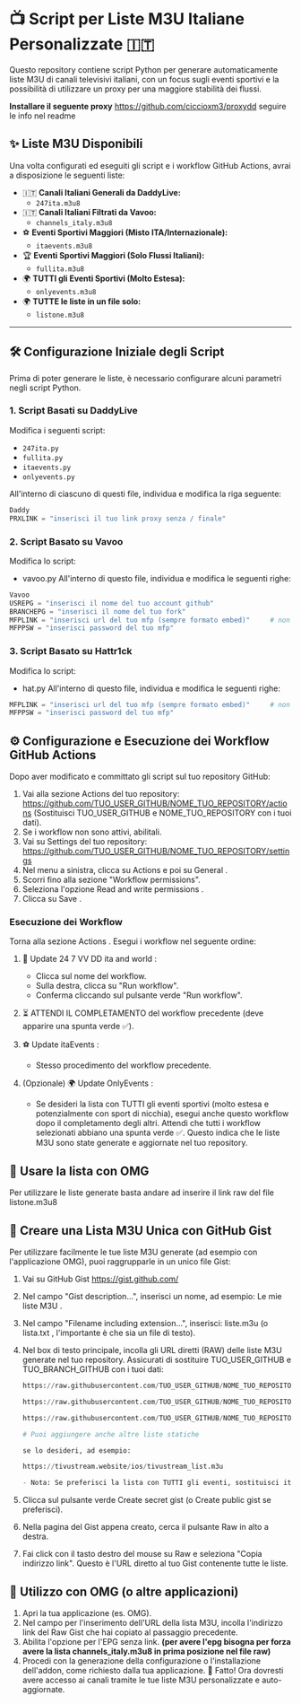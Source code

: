# 📺 Script per Liste M3U Italiane Personalizzate 🇮🇹

Questo repository contiene script Python per generare automaticamente liste M3U di canali televisivi italiani, con un focus sugli eventi sportivi e la possibilità di utilizzare un proxy per una maggiore stabilità dei flussi.

**Installare il seguente proxy**
https://github.com/ciccioxm3/proxydd 
seguire le info nel readme

## ✨ Liste M3U Disponibili

Una volta configurati ed eseguiti gli script e i workflow GitHub Actions, avrai a disposizione le seguenti liste:

*   🇮🇹 **Canali Italiani Generali da DaddyLive:**
    *   `247ita.m3u8`
*   🇮🇹 **Canali Italiani Filtrati da Vavoo:**
    *   `channels_italy.m3u8`
*   ⚽ **Eventi Sportivi Maggiori (Misto ITA/Internazionale):**
    *   `itaevents.m3u8`
*   🏆 **Eventi Sportivi Maggiori (Solo Flussi Italiani):**
    *   `fullita.m3u8`
*   🌍 **TUTTI gli Eventi Sportivi (Molto Estesa):**
    *   `onlyevents.m3u8`
*   🌍 **TUTTE le liste in un file solo:**
    *   `listone.m3u8`
---

## 🛠️ Configurazione Iniziale degli Script

Prima di poter generare le liste, è necessario configurare alcuni parametri negli script Python.

### 1. Script Basati su DaddyLive

Modifica i seguenti script:
*   `247ita.py`
*   `fullita.py`
*   `itaevents.py`
*   `onlyevents.py`
  
All'interno di ciascuno di questi file, individua e modifica la riga seguente:

```python
Daddy
PRXLINK = "inserisci il tuo link proxy senza / finale"
```

  
### 2. Script Basato su Vavoo
Modifica lo script:

- vavoo.py
All'interno di questo file, individua e modifica le seguenti righe:

```python
Vavoo
USREPG = "inserisci il nome del tuo account github"
BRANCHEPG = "inserisci il nome del tuo fork"
MFPLINK = "inserisci url del tuo mfp (sempre formato embed)"     # non mettere lo / finale al link
MFPPSW = "inserisci password del tuo mfp"
```

### 3. Script Basato su Hattr1ck

Modifica lo script:

- hat.py
All'interno di questo file, individua e modifica le seguenti righe:

```python
MFPLINK = "inserisci url del tuo mfp (sempre formato embed)"     # non mettere lo / finale al link
MFPPSW = "inserisci password del tuo mfp"
```

  
## ⚙️ Configurazione e Esecuzione dei Workflow GitHub Actions
Dopo aver modificato e committato gli script sul tuo repository GitHub:

1. Vai alla sezione Actions del tuo repository: https://github.com/TUO_USER_GITHUB/NOME_TUO_REPOSITORY/actions (Sostituisci TUO_USER_GITHUB e NOME_TUO_REPOSITORY con i tuoi dati).
2. Se i workflow non sono attivi, abilitali.
3. Vai su Settings del tuo repository: https://github.com/TUO_USER_GITHUB/NOME_TUO_REPOSITORY/settings
4. Nel menu a sinistra, clicca su Actions e poi su General .
5. Scorri fino alla sezione "Workflow permissions".
6. Seleziona l'opzione Read and write permissions .
7. Clicca su Save .

   
### Esecuzione dei Workflow
Torna alla sezione Actions . Esegui i workflow nel seguente ordine:

1. 🚀 Update 24 7 VV DD ita and world :
   - Clicca sul nome del workflow.
   - Sulla destra, clicca su "Run workflow".
   - Conferma cliccando sul pulsante verde "Run workflow".
2. ⏳ ATTENDI IL COMPLETAMENTO del workflow precedente (deve apparire una spunta verde ✅).
3. ⚽ Update itaEvents :
   - Stesso procedimento del workflow precedente.
     
4. (Opzionale) 🌍 Update OnlyEvents :
   - Se desideri la lista con TUTTI gli eventi sportivi (molto estesa e potenzialmente con sport di nicchia), esegui anche questo workflow dopo il completamento degli altri.
Attendi che tutti i workflow selezionati abbiano una spunta verde ✅. Questo indica che le liste M3U sono state generate e aggiornate nel tuo repository.

## 🔗 Usare la lista con OMG
Per utilizzare le liste generate basta andare ad inserire il link raw del file listone.m3u8

## 🔗 Creare una Lista M3U Unica con GitHub Gist
Per utilizzare facilmente le tue liste M3U generate (ad esempio con l'applicazione OMG), puoi raggrupparle in un unico file Gist:

1. Vai su GitHub Gist https://gist.github.com/ 
2. Nel campo "Gist description...", inserisci un nome, ad esempio: Le mie liste M3U .
3. Nel campo "Filename including extension...", inserisci: liste.m3u (o lista.txt , l'importante è che sia un file di testo).
4. Nel box di testo principale, incolla gli URL diretti (RAW) delle liste M3U generate nel tuo repository. Assicurati di sostituire TUO_USER_GITHUB e TUO_BRANCH_GITHUB con i tuoi dati:
   
   ```python
   https://raw.githubusercontent.com/TUO_USER_GITHUB/NOME_TUO_REPOSITORY/refs/heads/TUO_BRANCH_GITHUB/channels_italy.m3u8
   
   https://raw.githubusercontent.com/TUO_USER_GITHUB/NOME_TUO_REPOSITORY/refs/heads/TUO_BRANCH_GITHUB/247ita.m3u8
   
   https://raw.githubusercontent.com/TUO_USER_GITHUB/NOME_TUO_REPOSITORY/refs/heads/TUO_BRANCH_GITHUB/itaevents.m3u8
   
   # Puoi aggiungere anche altre liste statiche
   
   se lo desideri, ad esempio:

   https://tivustream.website/ios/tivustream_list.m3u

   - Nota: Se preferisci la lista con TUTTI gli eventi, sostituisci itaevents.m3u8 con onlyevents.m3u8 .
     ```
   
5. Clicca sul pulsante verde Create secret gist (o Create public gist se preferisci).
6. Nella pagina del Gist appena creato, cerca il pulsante Raw in alto a destra.
7. Fai click con il tasto destro del mouse su Raw e seleziona "Copia indirizzo link". Questo è l'URL diretto al tuo Gist contenente tutte le liste.

   
## 🔌 Utilizzo con OMG (o altre applicazioni)
1. Apri la tua applicazione (es. OMG).
2. Nel campo per l'inserimento dell'URL della lista M3U, incolla l'indirizzo link del Raw Gist che hai copiato al passaggio precedente.
3. Abilita l'opzione per l'EPG senza link. **(per avere l'epg bisogna per forza avere la lista channels_italy.m3u8 in prima posizione nel file raw)**
5. Procedi con la generazione della configurazione o l'installazione dell'addon, come richiesto dalla tua applicazione.
🎉 Fatto! Ora dovresti avere accesso ai canali tramite le tue liste M3U personalizzate e auto-aggiornate.
